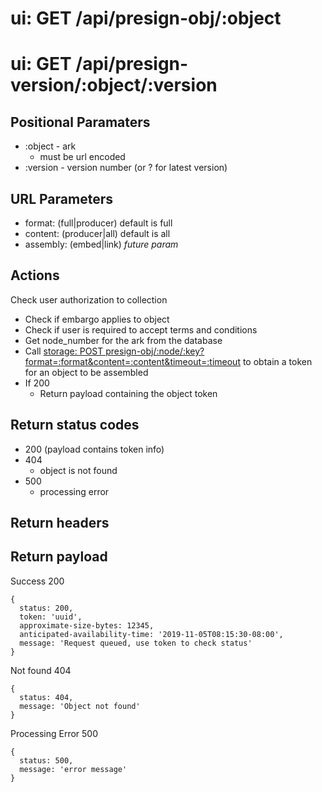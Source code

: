 # ui: GET /api/presign-obj/:object
# ui: GET /api/presign-version/:object/:version

## Positional Paramaters
- :object - ark
  - must be url encoded
- :version - version number (or ? for latest version)

## URL Parameters
- format: (full|producer) default is full
- content: (producer|all) default is all
- assembly: (embed|link) _future param_
  
## Actions

Check user authorization to collection
- Check if embargo applies to object
- Check if user is required to accept terms and conditions
- Get node_number for the ark from the database
- Call [storage: POST presign-obj/:node/:key?format=:format&content=:content&timeout=:timeout](../storage/presign-obj.md) to obtain a token for an object to be assembled
- If 200
  - Return payload containing the object token

## Return status codes
- 200 (payload contains token info)
- 404
  - object is not found
- 500
  - processing error

## Return headers

## Return payload

Success 200
```
{
  status: 200,
  token: 'uuid',
  approximate-size-bytes: 12345,
  anticipated-availability-time: '2019-11-05T08:15:30-08:00',
  message: 'Request queued, use token to check status'
}
```

Not found 404
```
{
  status: 404,
  message: 'Object not found'
}
```

Processing Error 500
```
{
  status: 500,
  message: 'error message'
}
```
